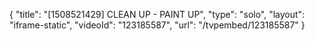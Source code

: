 {
    "title": "[1508521429] CLEAN UP - PAINT UP",
    "type": "solo",
    "layout": "iframe-static",
    "videoId": "123185587",
    "url": "\/tvpembed\/123185587"
}
